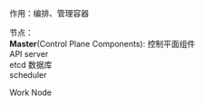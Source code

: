 
作用：编排、管理容器

节点：  
**Master**(Control Plane Components): 控制平面组件  
API server  
etcd 数据库  
scheduler  


Work Node